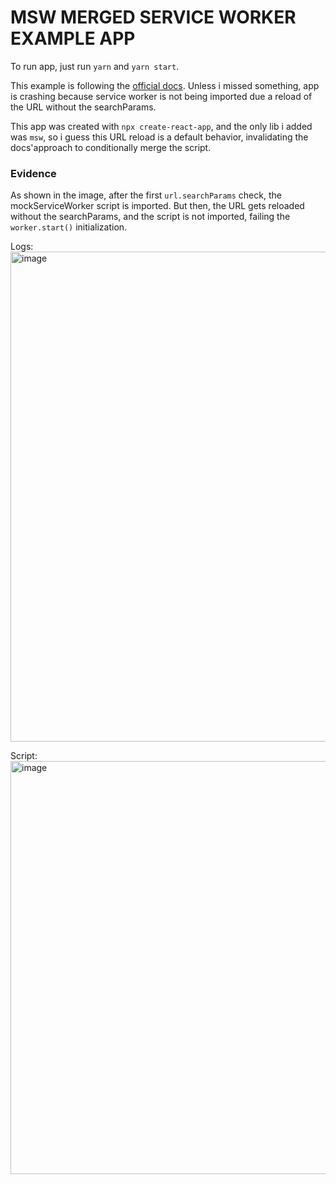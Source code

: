 # MSW MERGED SERVICE WORKER EXAMPLE APP

To run app, just run `yarn` and `yarn start`.

This example is following the [official docs](https://mswjs.io/docs/recipes/merging-service-workers).
Unless i missed something, app is crashing because service worker is not being imported due a reload of the URL without the searchParams.

This app was created with `npx create-react-app`, and the only lib i added was `msw`, so i guess this URL reload is a default behavior,
invalidating the docs'approach to conditionally merge the script.

### Evidence 
As shown in the image, after the first `url.searchParams` check, the mockServiceWorker script is imported. But then, the URL gets reloaded without the searchParams,
and the script is not imported, failing the `worker.start()` initialization.

Logs: 
<img width="649" height="784" alt="image" src="https://github.com/user-attachments/assets/a9ed0e50-29b7-40df-9f2d-a6e9aea55c5f" />

Script: 
<img width="1064" height="661" alt="image" src="https://github.com/user-attachments/assets/75d1128c-c94b-4677-b2b5-91941c1c81b4" />
